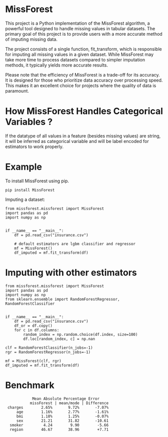 # MissForest
This project is a Python implementation of the MissForest algorithm, a powerful tool designed to handle missing values in tabular datasets. The primary goal of this project is to provide users with a more accurate method of imputing missing data.

The project consists of a single function, fit_transform, which is responsible for imputing all missing values in a given dataset. While MissForest may take more time to process datasets compared to simpler imputation methods, it typically yields more accurate results.

Please note that the efficiency of MissForest is a trade-off for its accuracy. It is designed for those who prioritize data accuracy over processing speed. This makes it an excellent choice for projects where the quality of data is paramount.

# How MissForest Handles Categorical Variables ?
If the datatype of all values in a feature (besides missing values) are string, it will be inferred as categorical variable and will be label encoded for estimators to work properly. 

# Example
To install MissForest using pip.

    pip install MissForest

Imputing a dataset:

    from missforest.missforest import MissForest
    import pandas as pd
    import numpy as np
    
    
    if __name__ == "__main__":
        df = pd.read_csv("insurance.csv")

        # default estimators are lgbm classifier and regressor
        mf = MissForest()
        df_imputed = mf.fit_transform(df)

# Imputing with other estimators

    from missforest.missforest import MissForest
    import pandas as pd
    import numpy as np
    from sklearn.ensemble import RandomForestRegressor, RandomForestClassifier
    
    
    if __name__ == "__main__":
        df = pd.read_csv("insurance.csv")
        df_or = df.copy()
        for c in df.columns:
            random_index = np.random.choice(df.index, size=100)
            df.loc[random_index, c] = np.nan

    clf = RandomForestClassifier(n_jobs=-1)
    rgr = RandomForestRegressor(n_jobs=-1)

    mf = MissForest(clf, rgr)
    df_imputed = mf.fit_transform(df)



# Benchmark

                Mean Absolute Percentage Error
               missForest | mean/mode | Difference
     charges        2.65%       9.72%       -7.07%
         age        1.16%       2.77%       -1.61%
         bmi        1.18%       1.25%       -0.07%
         sex        21.21       31.82       -10.61
      smoker         4.24        9.90        -5.66
      region        46.67       38.96        +7.71
